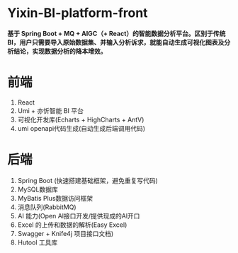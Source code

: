 # Yixin-BI-platform-front
**基于 Spring Boot + MQ + AIGC（+ React）的智能数据分析平台。区别于传统 BI，用户只需要导入原始数据集、并输入分析诉求，就能自动生成可视化图表及分析结论，实现数据分析的降本增效。**
# 前端
1. React
2. Umi + 亦忻智能 BI 平台
3. 可视化开发库(Echarts + HighCharts + AntV)
4. umi openapi代码生成(自动生成后端调用代码) 

# 后端
1. Spring Boot (快速搭建基础框架，避免重复写代码)
2. MySQL数据库
3. MyBatis Plus数据访问框架
4. 消息队列(RabbitMQ)
5. AI 能力(Open Al接口开发/提供现成的Al开口
6. Excel 的上传和数据的解析(Easy Excel)
7. Swagger + Knife4j 项目接口文档)
8. Hutool 工具库
